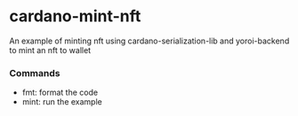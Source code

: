 # cardano-mint-nft

An example of minting nft using cardano-serialization-lib and yoroi-backend to mint an nft to wallet

### Commands
- fmt: format the code
- mint: run the example